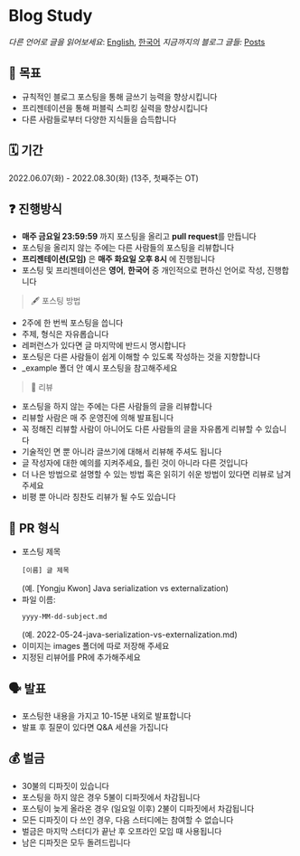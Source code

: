 # Blog Study

*다른 언어로 글을 읽어보세요*: [English](README.md), [한국어](README_ko.md) 
*지금까지의 블로그 글들:* [Posts](/posts.md)

## 📝 목표 

- 규칙적인 블로그 포스팅을 통해 글쓰기 능력을 향상시킵니다
- 프리젠테이션을 통해 퍼블릭 스피킹 실력을 향상시킵니다
- 다른 사람들로부터 다양한 지식들을 습득합니다

## 🗓 기간
2022.06.07(화) - 2022.08.30(화) (13주, 첫째주는 OT)

## ❓ 진행방식
- **매주 금요일 23:59:59** 까지 포스팅을 올리고 **pull request**를 만듭니다
- 포스팅을 올리지 않는 주에는 다른 사람들의 포스팅을 리뷰합니다
- **프리젠테이션(모임)** 은 **매주 화요일 오후 8시** 에 진행됩니다
- 포스팅 및 프리젠테이션은 **영어**, **한국어** 중 개인적으로 편하신 언어로 작성, 진행합니다

> 🖋 포스팅 방법
  - 2주에 한 번씩 포스팅을 씁니다
  - 주제, 형식은 자유롭습니다
  - 레퍼런스가 있다면 글 마지막에 반드시 명시합니다
  - 포스팅은 다른 사람들이 쉽게 이해할 수 있도록 작성하는 것을 지향합니다
  - _example 폴더 안 예시 포스팅을 참고해주세요

> 🔖 리뷰
  - 포스팅을 하지 않는 주에는 다른 사람들의 글을 리뷰합니다
  - 리뷰할 사람은 매 주 운영진에 의해 발표됩니다
  - 꼭 정해진 리뷰할 사람이 아니어도 다른 사람들의 글을 자유롭게 리뷰할 수 있습니다
  - 기술적인 면 뿐 아니라 글쓰기에 대해서 리뷰해 주셔도 됩니다
  - 글 작성자에 대한 예의를 지켜주세요, 틀린 것이 아니라 다른 것입니다
  - 더 나은 방법으로 설명할 수 있는 방법 혹은 읽히기 쉬운 방법이 있다면 리뷰로 남겨주세요
  - 비평 뿐 아니라 칭찬도 리뷰가 될 수도 있습니다

## 💾 PR 형식
- 포스팅 제목
  ~~~
  [이름] 글 제목
  ~~~
  (예. [Yongju Kwon] Java serialization vs externalization)
- 파일 이름: 
  ~~~
  yyyy-MM-dd-subject.md
  ~~~
  (예. 2022-05-24-java-serialization-vs-externalization.md)
- 이미지는 images 폴더에 따로 저장해 주세요
- 지정된 리뷰어를 PR에 추가해주세요

## 🗣 발표
- 포스팅한 내용을 가지고 10-15분 내외로 발표합니다
- 발표 후 질문이 있다면 Q&A 세션을 가집니다

## 💰 벌금
- 30불의 디파짓이 있습니다
- 포스팅을 하지 않은 경우 5불이 디파짓에서 차감됩니다
- 포스팅이 늦게 올라온 경우 (일요일 이후) 2불이 디파짓에서 차감됩니다
- 모든 디파짓이 다 쓰인 경우, 다음 스터디에는 참여할 수 없습니다
- 벌금은 마지막 스터디가 끝난 후 오프라인 모임 때 사용됩니다
- 남은 디파짓은 모두 돌려드립니다
